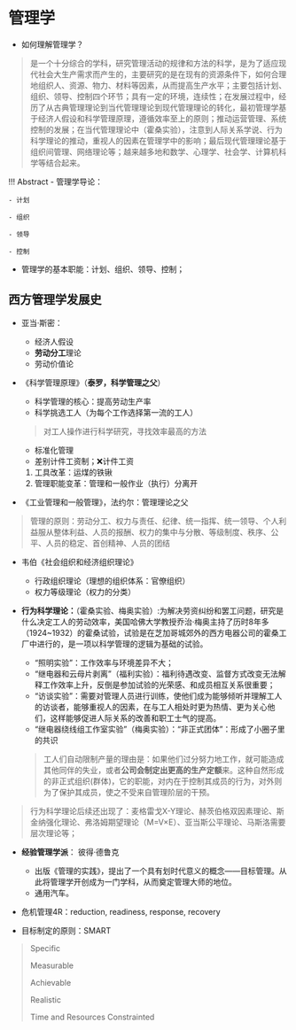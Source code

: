 # 管理学

- 如何理解管理学？
> 是一个十分综合的学科，研究管理活动的规律和方法的科学，是为了适应现代社会大生产需求而产生的，主要研究的是在现有的资源条件下，如何合理地组织人、资源、物力、材料等因素，从而提高生产水平；主要包括计划、组织、领导、控制四个环节；具有一定的环境，连续性；在发展过程中，经历了从古典管理理论到当代管理理论到现代管理理论的转化，最初管理学基于经济人假设和科学管理原理，遵循效率至上的原则；推动运营管理、系统控制的发展；在当代管理理论中（霍桑实验），注意到人际关系学说、行为科学理论的推动，重视人的因素在管理学中的影响；最后现代管理理论基于组织间管理、网络理论等；越来越多地和数学、心理学、社会学、计算机科学等结合起来。


!!! Abstract
    - 管理学导论：
    
    - 计划 
       
    - 组织
        
    - 领导
        
    - 控制
        
- 管理学的基本职能：计划、组织、领导、控制；


## 西方管理学发展史


- 亚当·斯密：
    - 经济人假设
    - **劳动分工**理论
    - 劳动价值论
- 《科学管理原理》（**泰罗，科学管理之父**）
    - 科学管理的核心：提高劳动生产率
    - 科学挑选工人（为每个工作选择第一流的工人）
    > 对工人操作进行科学研究，寻找效率最高的方法 
    - 标准化管理
    - 差别计件工资制；❌计件工资
    1. 工具改革：运煤的铁锹
    2. 管理职能变革：管理和一般作业（执行）分离开 

- 《工业管理和一般管理》，法约尔：管理理论之父
> 管理的原则：劳动分工、权力与责任、纪律、统一指挥、统一领导、个人利益服从整体利益、人员的报酬、权力的集中与分散、等级制度、秩序、公平、人员的稳定、首创精神、人员的团结

- 韦伯《社会组织和经济组织理论》
  - 行政组织理论（理想的组织体系：官僚组织）
  - 权力等级理论（权力的分类）

- **行为科学理论：**（霍桑实验、梅奥实验）:为解决劳资纠纷和罢工问题，研究是什么决定工人的劳动效率，美国哈佛大学教授乔治·梅奥主持了历时8年多（1924~1932）的霍桑试验，试验是在芝加哥城郊外的西方电器公司的霍桑工厂中进行的，是一项以科学管理的逻辑为基础的试验。
  - “照明实验”：工作效率与环境差异不大；
  - “继电器和云母片剥离”（福利实验）：福利待遇改变、监督方式改变无法解释工作效率上升，反倒是参加试验的光荣感、和成员相互关系很重要；
  - “访谈实验”：需要对管理人员进行训练，使他们成为能够倾听并理解工人的访谈者，能够重视人的因素，在与工人相处时更为热情、更为关心他们，这样能够促进人际关系的改善和职工士气的提高。
  - “继电器绕线组工作室实验”（梅奥实验）：“非正式团体”：形成了小圈子里的共识
  > 工人们自动限制产量的理由是：如果他们过分努力地工作，就可能造成其他同伴的失业，或者**公司会制定出更高的生产定额**来。这种自然形成的非正式组织(群体)，它的职能，对内在于控制其成员的行为，对外则为了保护其成员，使之不受来自管理阶层的干预。  

> 行为科学理论后续还出现了：麦格雷戈X-Y理论、赫茨伯格双因素理论、斯金纳强化理论、弗洛姆期望理论（M=V×E）、亚当斯公平理论、马斯洛需要层次理论等；
    
- **经验管理学派**： 彼得·德鲁克
    - 出版《管理的实践》，提出了一个具有划时代意义的概念——目标管理。从此将管理学开创成为一门学科，从而奠定管理大师的地位。
    - 通用汽车。

- 危机管理4R：reduction, readiness, response, recovery

- 目标制定的原则：SMART
> Specific
>
> Measurable
>
> Achievable
>
> Realistic 
>
> Time and Resources Constrainted